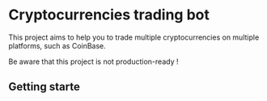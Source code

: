 # Cryptocurrencies trading bot

This project aims to help you to trade multiple cryptocurrencies on multiple platforms, such as CoinBase.

Be aware that this project is not production-ready !

## Getting starte
